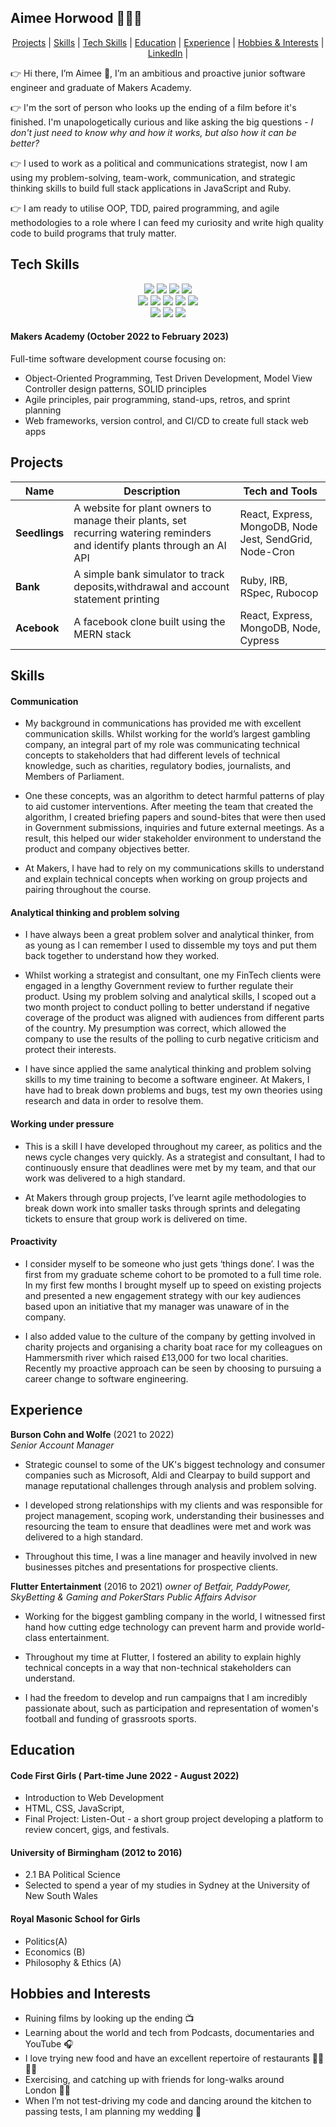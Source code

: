 ## Aimee Horwood 👩‍💻💡

<div align="center">
  
[Projects](#projects) | [Skills](#skills) | [Tech Skills](#tech-skills) | [Education](#education) | [Experience](#experience) | [Hobbies & Interests](#hobbies-and-interests) | [LinkedIn](https://www.linkedin.com/in/aimeehorwood/) |
  
 </div>

👉 Hi there, I’m Aimee :wave:,  I’m an ambitious and proactive junior software engineer and graduate of Makers Academy. 

👉 I'm the sort of person who looks up the ending of a film before it's finished. I'm unapologetically curious and like asking the big questions - *I don't just need to know why and how it works, but also how it can be better?* 

👉 I used to work as a political and communications strategist, now I am using my problem-solving, team-work, communication, and strategic thinking skills to build full stack applications in JavaScript and Ruby.

👉 I am ready to utilise OOP, TDD, paired programming, and agile methodologies to a role where I can feed my curiosity and write high quality code to build programs that truly matter.

## Tech Skills 

<p>
<div align="center">
  <img src="https://img.shields.io/badge/-HTML-FF5733?style=for-the-badge&logo=html5&logoColor=FF5733&labelColor=282828">
  <img src="https://img.shields.io/badge/-CSS-559DFF?style=for-the-badge&logo=css3&logoColor=559DFF&labelColor=282828">
  <img src="https://img.shields.io/badge/-Ruby-FF6A55?style=for-the-badge&logo=ruby&logoColor=FF6A55&labelColor=282828">
  <img src="https://img.shields.io/badge/-Javascript-f7e968?style=for-the-badge&logo=javascript&logoColor=f7e968&labelColor=282828"><br>
  
  <img src="https://img.shields.io/badge/-Cypress-3b3938?style=for-the-badge&logo=cypress&logoColor=faf2ed&labelColor=282828">
  <img src="https://img.shields.io/badge/-Jest-B84D6F?style=for-the-badge&logo=jest&logoColor=B84D6F&labelColor=282828">
  <img src="https://img.shields.io/badge/-Node.js-80D857?style=for-the-badge&logo=node.js&logoColor=80D857&labelColor=282828">
  <img src="https://img.shields.io/badge/-RSpec-F05892?style=for-the-badge&logo=ruby&logoColor=F05892&labelColor=282828">
  <img src="https://img.shields.io/badge/-React-58D2F0?style=for-the-badge&logo=react&logoColor=58D2F0&labelColor=282828"><br>
  
  <img src="https://img.shields.io/badge/-MongoDB-51A940?style=for-the-badge&logo=mongodb&logoColor=51A940&labelColor=282828">
  <img src="https://img.shields.io/badge/-Github Actions-4391D6?style=for-the-badge&logo=githubactions&logoColor=4391D6&labelColor=282828">
  <img src="https://img.shields.io/badge/-PostgreSQL-3b3938?style=for-the-badge&logo=postgresql&logoColor=faf2ed&labelColor=282828"><br>
  
</div>
</p>

#### Makers Academy (October 2022 to February 2023)

Full-time software development course focusing on:

- Object-Oriented Programming, Test Driven Development, Model View Controller design patterns, SOLID principles
- Agile principles, pair programming, stand-ups, retros, and sprint planning
- Web frameworks, version control, and CI/CD to create full stack web apps


## Projects

| Name                         | Description       | Tech and Tools        |
| ---------------------------- | ----------------- | ----------------- |
| **Seedlings**            | A website for plant owners to manage their plants, set recurring watering reminders and identify plants through an AI API | React, Express, MongoDB, Node Jest, SendGrid, Node-Cron  |
| **Bank** | A simple bank simulator to track deposits,withdrawal and account statement printing | Ruby, IRB, RSpec, Rubocop            |
| **Acebook** | A facebook clone built using the MERN stack | React, Express, MongoDB, Node, Cypress            |



## Skills

#### Communication

- My background in communications has provided me with excellent communication skills.  Whilst working for the world’s largest gambling company, an integral part of my role was communicating technical concepts to stakeholders that had different levels of technical knowledge, such as charities, regulatory bodies, journalists, and Members of Parliament. 

- One these concepts, was an algorithm to detect harmful patterns of play to aid customer interventions. After meeting the team that created the algorithm, I created briefing papers and sound-bites that were then used in Government submissions, inquiries and future external meetings. As a result, this helped our wider stakeholder environment to understand the product and company objectives better.  

- At Makers, I have had to rely on my communications skills to understand and explain technical concepts when working on group projects and pairing throughout the course.

#### Analytical thinking and problem solving 

- I have always been a great problem solver and analytical thinker, from as young as I can remember I used to dissemble my toys and put them back together to understand how they worked.  

- Whilst working a strategist and consultant, one my FinTech clients were engaged in a lengthy Government review to further regulate their product.  Using my problem solving and analytical skills, I scoped out a two month project to conduct polling to better understand if negative coverage of the product was aligned with audiences from different parts of the country.  My presumption was correct, which allowed the company to use the results of the polling to curb negative criticism and protect their interests.  

- I have since applied the same analytical thinking and problem solving skills to my time training to become a software engineer. At Makers, I have had to break down problems and bugs, test my own theories using research and data in order to resolve them.

#### Working under pressure 

- This is a skill I have developed throughout my career, as politics and the news cycle changes very quickly.  As a strategist and consultant, I had to continuously ensure that deadlines were met by my team, and that our work was delivered to a high standard.

- At Makers through group projects, I’ve learnt agile methodologies to break down work into smaller tasks through sprints and delegating tickets to ensure that group work is delivered on time.

#### Proactivity

- I consider myself to be someone who just gets ‘things done’.  I was the first from my graduate scheme cohort to be promoted to a full time role.  In my first few months I brought myself up to speed on existing projects and presented a new engagement strategy with our key audiences based upon an initiative that my manager was unaware of in the company. 

- I also added value to the culture of the company by getting involved in charity projects and organising a charity boat race for my colleagues on Hammersmith river which raised £13,000 for two local charities.  Recently my proactive approach can be seen by choosing to pursuing a career change to software engineering.


## Experience

**Burson Cohn and Wolfe** (2021 to 2022)  
_Senior Account Manager_

- Strategic counsel to some of the UK's biggest technology and consumer companies such as Microsoft, Aldi and Clearpay to build support and manage reputational challenges through analysis and problem solving. 

- I developed strong relationships with my clients and was responsible for project management, scoping work, understanding their businesses and resourcing the team to ensure that deadlines were met and work was delivered to a high standard. 

- Throughout this time, I was a line manager and heavily involved in new businesses pitches and presentations for prospective clients.


**Flutter Entertainment** (2016 to 2021) _owner of Betfair, PaddyPower, SkyBetting & Gaming and PokerStars_
_Public Affairs Advisor_

- Working for the biggest gambling company in the world, I witnessed first hand how cutting edge technology can prevent harm and provide world-class entertainment.

- Throughout my time at Flutter, I fostered an ability to explain highly technical concepts in a way that non-technical stakeholders can understand.

- I had the freedom to develop and run campaigns that I am incredibly passionate about, such as participation and representation of women's football and funding of grassroots sports.


## Education


#### Code First Girls ( Part-time June 2022 - August 2022)
- Introduction to Web Development
- HTML, CSS, JavaScript,
- Final Project: Listen-Out - a short group project developing a platform to review concert, gigs, and festivals.

#### University of Birmingham (2012 to 2016)

- 2.1  BA Political Science 
- Selected to spend a year of my studies in Sydney at the University of New South Wales 

#### Royal Masonic School for Girls

- Politics(A)
- Economics (B)
- Philosophy & Ethics (A)


## Hobbies and Interests

- Ruining films by looking up the ending 📺
- Learning about the world and tech from Podcasts, documentaries and YouTube 🎧
- I love trying new food and have an excellent repertoire of restaurants 🍣🥡🍜🍝
- Exercising, and catching up with friends for long-walks around London 🚶‍♀️
- When I’m not test-driving my code and dancing around the kitchen to passing tests, I am planning my wedding 💒
